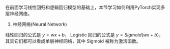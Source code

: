 在前面学习线性回归和逻辑回归模型的基础上，本节学习如何利用PyTorch实现多层神经网络。
1. 神经网络(Neural Network)

线性回归的公式是 $y = w x + b$， Logistic 回归的公式是 $y = Sigmoid(w x + b)$，其实它们都可以看成单层神经网络，其中 Sigmoid 被称为激活函数。
